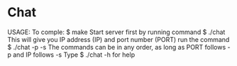 # Chat
USAGE:
	To comple:
  $ make
	Start server first by running command 
  $ ./chat
	This will give you IP address (IP) and port number (PORT)
	run the command 
  $ ./chat -p <PORT> -s <IP>
	The commands can be in any order, as long as PORT follows -p and IP follows -s
	Type 
  $ ./chat -h  for help
